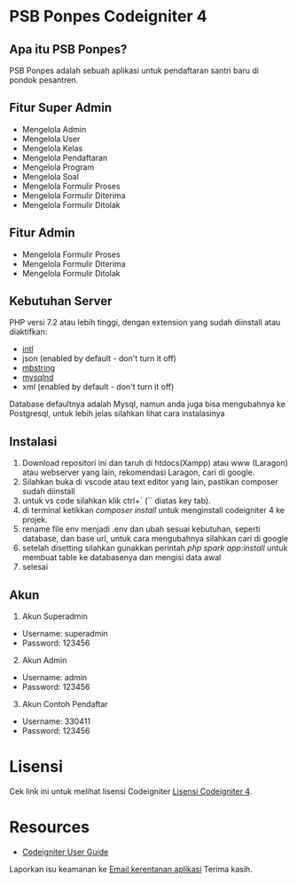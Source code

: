 # PSB Ponpes Codeigniter 4

## Apa itu PSB Ponpes?

PSB Ponpes adalah sebuah aplikasi untuk pendaftaran santri baru di pondok pesantren.

## Fitur Super Admin

- Mengelola Admin
- Mengelola User
- Mengelola Kelas
- Mengelola Pendaftaran
- Mengelola Program
- Mengelola Soal
- Mengelola Formulir Proses
- Mengelola Formulir Diterima
- Mengelola Formulir Ditolak

## Fitur Admin

- Mengelola Formulir Proses
- Mengelola Formulir Diterima
- Mengelola Formulir Ditolak

## Kebutuhan Server

PHP versi 7.2 atau lebih tinggi, dengan extension yang sudah diinstall atau diaktifkan:

- [intl](http://php.net/manual/en/intl.requirements.php)
- json (enabled by default - don't turn it off)
- [mbstring](http://php.net/manual/en/mbstring.installation.php)
- [mysqlnd](http://php.net/manual/en/mysqlnd.install.php)
- xml (enabled by default - don't turn it off)

Database defaultnya adalah Mysql, namun anda juga bisa mengubahnya ke Postgresql, untuk lebih jelas silahkan lihat cara instalasinya

## Instalasi

1. Download repositori ini dan taruh di htdocs(Xampp) atau www (Laragon) atau webserver yang lain, rekomendasi Laragon, cari di google.
2. Silahkan buka di vscode atau text editor yang lain, pastikan composer sudah diinstall
3. untuk vs code silahkan klik ctrl+` (\`` diatas key tab).
4. di terminal ketikkan _composer install_ untuk menginstall codeigniter 4 ke projek.
5. rename file env menjadi .env dan ubah sesuai kebutuhan, seperti database, dan base url, untuk cara mengubahnya silahkan cari di google
6. setelah disetting silahkan gunakkan perintah _php spark app:install_ untuk membuat table ke databasenya dan mengisi data awal
7. selesai

## Akun

1. Akun Superadmin

- Username: superadmin
- Password: 123456

2. Akun Admin

- Username: admin
- Password: 123456

3. Akun Contoh Pendaftar

- Username: 330411
- Password: 123456

# Lisensi

Cek link ini untuk melihat lisensi Codeigniter [Lisensi Codeigniter 4](https://github.com/codeigniter4/CodeIgniter4).

# Resources

- [Codeigniter User Guide](https://codeigniter.com/docs)

Laporkan isu keamanan ke [Email kerentanan aplikasi](mailto:herayafpm@gmail.com)
Terima kasih.
